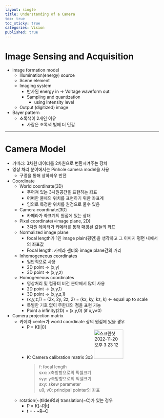 ```yaml
---
layout: single
title: Understanding of a Camera
toc: true
toc_sticky: true
categories: Vision
published: true
---
```


# Image Sensing and Acquisition
* Image formation model
    * Illumination(energy) source
    * Scene element
    * Imaging system
        * 반사된 energy in -> Voltage waveform out
        * Sampling and quantization
            * using Intensity level
    * Output (digitized) image
* Bayer pattern
    * 초록색이 2개인 이유
        * 사람은 초록색 빛에 더 민감

-------------

# Camera Model
* 카메라: 3차원 데이터를 2차원으로 변환시켜주는 장치
* 영상 처리 분야에서는 Pinhole camera model을 사용
    * 구멍을 통해 상하좌우 반전
* Coordinate
    * World coordinate(3D)
        * 주어져 있는 3차원공간을 표현하는 좌표
        * 어떠한 물체의 위치를 표현하기 위한 좌표계 
        * 임의로 특정한 위치를 원점으로 둘수 있음
    * Camera coordinate(3D)
        * 카메라가 좌표계의 원점에 있는 상태
    * Pixel coordinate(=image plane, 2D)
        * 3차원 데이터가 카메라를 통해 매핑된 값들의 좌표
    * Normalized image plane
        * focal length가 1인 image plain(평면)을 생각하고 그 이미지 평면 내에서의 좌표값
        * Focal length: 카메라 센터와 image plane간의 거리
    * Inhomogeneous coordinates
        * 일반적으로 사용
        * 2D point -> (x,y)
        * 3D point -> (x,y,z)
    * Homogeneous coordinates
        * 영상처리 및 컴퓨터 비전 분야에서 많이 사용
        * 2D point -> (x,y,1)
        * 3D point -> (x,y,z,1)
        * (x,y,z,1) = (2x, 2y, 2z, 2) = (kx, ky, kz, k) <- equal up to scale
        * 특별한 기호 없이 무한대의 점을 표현 가능
        * Point a infinity(2D) = (x,y,0) (if x,y≠0)
* Camera projection matrix
    * 카메라 center가 world coordinate 상의 원점에 있을 경우
        * P = K[I\|0]
        * K: Camera calibration matrix 3x3
          <img width="96" alt="스크린샷 2022-11-20 오후 3 23 12" src="https://user-images.githubusercontent.com/63464299/202889397-e2244e58-116a-45ce-9c6c-6416fc599084.png">
            > f: focal length<br/>
            > sxx: x축방향으로의 픽셀크기<br/>
            > syy: y축방향으로의 픽셀크기<br/>
            > sxy: skew parameter<br/>
            > u0, v0: principal pointer의 좌표
    * rotation(~(tilde)R)과 translation(~C)가 있는 경우
        * P = K[~R\|t]
        * t = - ~R~C

